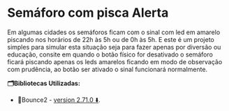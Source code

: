 # Semáforo com pisca Alerta
Em algumas cidades os semáforos ficam com o sinal com led em amarelo piscando nos horários de 22h às 5h ou de 0h às 5h. E este é um projeto simples para simular esta situação seja para fazer apenas por diversão ou educação, consite em quando o botão físico for desativado o semáforo ficará piscando apenas os leds amarelos ficando em modo de observação com prudência, ao botão ser ativado o sinal funcionará normalmente.

**🗂️Bibliotecas Utilizadas:**
- 📁Bounce2 - [version 2.71.0 ⬇️](https://downloads.arduino.cc/libraries/github.com/thomasfredericks/Bounce2-2.71.0.zip).
